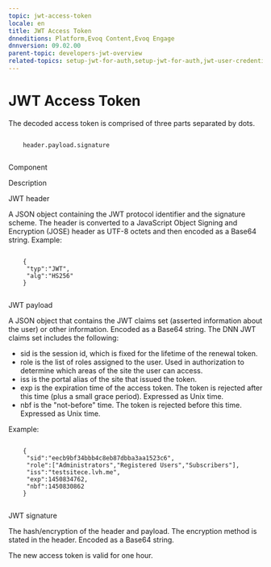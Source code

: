 ```yaml
---
topic: jwt-access-token
locale: en
title: JWT Access Token
dnneditions: Platform,Evoq Content,Evoq Engage
dnnversion: 09.02.00
parent-topic: developers-jwt-overview
related-topics: setup-jwt-for-auth,setup-jwt-for-auth,jwt-user-credentials,jwt-server-response,jwt-page-request,jwt-auth-handler,about-jwt
---
```


# JWT Access Token

The decoded access token is comprised of three parts separated by dots.

```

    header.payload.signature
            
```

Component

Description

JWT header

A JSON object containing the JWT protocol identifier and the signature scheme. The header is converted to a JavaScript Object Signing and Encryption (JOSE) header as UTF-8 octets and then encoded as a Base64 string. Example:

```

    {
     "typ":"JWT",
     "alg":"HS256"
    }
                        
```

JWT payload

A JSON object that contains the JWT claims set (asserted information about the user) or other information. Encoded as a Base64 string. The DNN JWT claims set includes the following:

*   sid is the session id, which is fixed for the lifetime of the renewal token.
*   role is the list of roles assigned to the user. Used in authorization to determine which areas of the site the user can access.
*   iss is the portal alias of the site that issued the token.
*   exp is the expiration time of the access token. The token is rejected after this time (plus a small grace period). Expressed as Unix time.
*   nbf is the "not-before" time. The token is rejected before this time. Expressed as Unix time.

Example:

```

    {
     "sid":"eecb9bf34bbb4c8eb87dbba3aa1523c6",
     "role":["Administrators","Registered Users","Subscribers"],
     "iss":"testsitece.lvh.me",
     "exp":1450834762,
     "nbf":1450830862
    }
                        
```

JWT signature

The hash/encryption of the header and payload. The encryption method is stated in the header. Encoded as a Base64 string.

The new access token is valid for one hour.